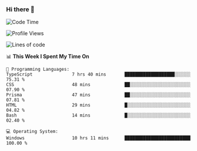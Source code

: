 ### Hi there 👋
<!--START_SECTION:waka-->
![Code Time](http://img.shields.io/badge/Code%20Time-128%20hrs%2033%20mins-blue)

![Profile Views](http://img.shields.io/badge/Profile%20Views-0-blue)

![Lines of code](https://img.shields.io/badge/From%20Hello%20World%20I%27ve%20Written-770.6%20thousand%20lines%20of%20code-blue)

📊 **This Week I Spent My Time On** 

```text
💬 Programming Languages: 
TypeScript               7 hrs 40 mins       ███████████████████░░░░░░   75.31 % 
CSS                      48 mins             ██░░░░░░░░░░░░░░░░░░░░░░░   07.90 % 
Prisma                   47 mins             ██░░░░░░░░░░░░░░░░░░░░░░░   07.81 % 
HTML                     29 mins             █░░░░░░░░░░░░░░░░░░░░░░░░   04.82 % 
Bash                     14 mins             █░░░░░░░░░░░░░░░░░░░░░░░░   02.40 % 

💻 Operating System: 
Windows                  10 hrs 11 mins      █████████████████████████   100.00 % 
```


<!--END_SECTION:waka-->
<!--
**AnimeruFR/AnimeruFR** is a ✨ _special_ ✨ repository because its `README.md` (this file) appears on your GitHub profile.

Here are some ideas to get you started:

- 🔭 I’m currently working on ...
- 🌱 I’m currently learning ...
- 👯 I’m looking to collaborate on ...
- 🤔 I’m looking for help with ...
- 💬 Ask me about ...
- 📫 How to reach me: ...
- 😄 Pronouns: ...
- ⚡ Fun fact: ...
-->
